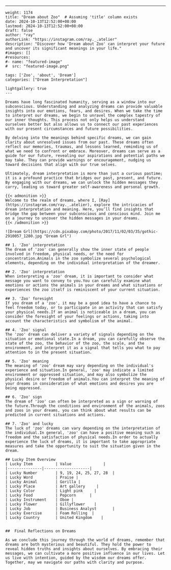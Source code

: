 ---
    weight: 1174
    title: "Dream about Zoo"  # Assuming 'title' column exists
    date: 2024-10-13T12:52:00+08:00
    lastmod: 2024-10-13T12:52:00+08:00
    draft: false
    author: "ray"
    authorLink: "https://instagram.com/ray._.atelier"
    description: "Discover how 'Dream about Zoo' can interpret your future and uncover its significant meanings in your life."
    #images: []
    #resources:
    #- name: "featured-image"
    #  src: "featured-image.png"
    
    tags: ['Zoo', 'about', 'Dream']
    categories: ["Dream Interpretation"]
    
    lightgallery: true
    ---
    
    Dreams have long fascinated humanity, serving as a window into our subconscious. Understanding and analyzing dreams can provide valuable insights into our emotions, fears, and desires. When we take the time to interpret our dreams, we begin to unravel the complex tapestry of our inner thoughts. This process not only helps us understand ourselves better but also allows us to connect our past experiences with our present circumstances and future possibilities.
    
    By delving into the meanings behind specific dreams, we can gain clarity about unresolved issues from our past. These dreams often reflect our memories, traumas, and lessons learned, reminding us of what we need to confront or embrace. Moreover, dreams can serve as a guide for our future, revealing our aspirations and potential paths we may take. They can provide warnings or encouragement, nudging us toward decisions that align with our true selves.
    
    Ultimately, dream interpretation is more than just a curious pastime; it is a profound practice that bridges our past, present, and future. By engaging with our dreams, we can unlock the hidden messages they carry, leading us toward greater self-awareness and personal growth.
    
    {{< admonition >}}
    Welcome to the realm of dreams, where I, [Ray](https://instagram.com/ray._.atelier), explore the intricacies of dream interpretation and meaning. Here, you’ll find insights that bridge the gap between your subconscious and conscious mind. Join me on a journey to uncover the hidden messages in your dreams.
    {{< /admonition >}}
    
    ![Dream Grl](https://cdn.pixabay.com/photo/2017/11/02/03/35/gothic-2910057_1280.jpg "Dream Grl")
    
    ## 1. 'Zoo' interpretation
    The dream of 'zoo' can generally show the inner state of people involved in freedom, physical needs, or the need for concentration.Animals in the zoo symbolize several psychological elements, depending on the individual interpretation of the dreamer.
    
    ## 2. 'Zoo' interpretation
    When interpreting a 'zoo' dream, it is important to consider what message you want to convey to you.You can carefully examine what emotions or actions the animals in your dreams and what situations or experiences the zoo itself is reminiscent of your current situation.
    
    ## 3. 'Zoo' foresight
    If you dream of a 'zoo', it may be a good idea to have a chance to feel freedom today, or to participate in an activity that can satisfy your physical needs.If an animal is noticeable in a dream, you can consider the foresight of your feelings or actions, taking into account the characteristics and symbolism of the animal.
    
    ## 4. 'Zoo' signal
    The 'zoo' dream can deliver a variety of signals depending on the situation or emotional state.In a dream, you can carefully observe the state of the zoo, the behavior of the zoo, the scale, and the environment, and interpret it as a signal that tells you what to pay attention to in the present situation.
    
    ## 5. 'Zoo' meaning
    The meaning of 'zoo' dream may vary depending on the individual's experience and situation.In general, 'zoo' may indicate a limited environment or oppressed situation, and may also symbolize the physical desire or freedom of animals.You can interpret the meaning of your dreams in consideration of what emotions and desires you are being oppressed.
    
    ## 6. 'Zoo' sign
    The dream of 'zoo' can often be interpreted as a sign or warning of the future.Through the conditions and environment of the animals, zoos and zoos in your dreams, you can think about what results can be predicted in current situations and actions.
    
    ## 7. 'Zoo' and lucky
    The luck of 'zoo' dreams can vary depending on the interpretation of the individual.In general, 'zoo' can have a positive meaning such as freedom and the satisfaction of physical needs.In order to actually experience the luck of dreams, it is important to take appropriate measures and take the opportunity to suit the situation given in the dream.
    
    ## Lucky Item Overview
    | Lucky Item          | Value              |
    |---------------|--------------------|
    | Lucky Number        | 9, 19, 24, 25, 27, 28  |
    | Lucky Word          | Praise |
    | Lucky Animal        | Gorilla |
    | Lucky Place         | Art gallery     |
    | Lucky Color         | Light pink     |
    | Lucky Food          | Popcorn      |
    | Lucky Instrument    | Oboe |
    | Lucky Flower        | Gillyflower    |
    | Lucky Job           | Business Analyst       |
    | Lucky Exercise      | Foam Rolling  |
    | Lucky Country       | United Kingdom    |
    
    
    ##  Final Reflections on Dreams
    
    As we conclude this journey through the world of dreams, remember that dreams are both mysterious and beautiful. They hold the power to reveal hidden truths and insights about ourselves. By embracing their messages, we can cultivate a more positive influence in our lives. Let us live with intention, guided by the wisdom our dreams offer. Together, may we navigate our paths with clarity and purpose.
    